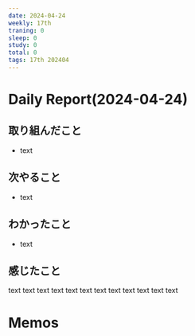 ```yaml
---
date: 2024-04-24
weekly: 17th
traning: 0
sleep: 0
study: 0
total: 0
tags: 17th 202404 
---
```

# Daily Report(2024-04-24)
## 取り組んだこと
- text
## 次やること
- text
## わかったこと
- text
## 感じたこと
text text text text text text text text text text text text
# Memos